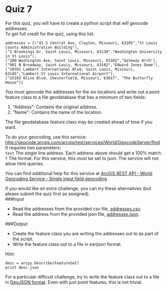 # Quiz 7
For this quiz, you will have to create a python script that will geocode addresses.  
To get full credit for the quiz, using this list:  

    addresses = [("41 S Central Ave, Clayton, Missouri, 63105","St Louis County Administration Building"),
    ("1 Brookings Dr, Saint Louis, Missouri, 63130","Washington University in St Louis"),
    ("200 Washington Ave, Saint Louis, Missouri, 63102","Gateway Arch"),
    ("901 N Broadway, Saint Louis, Missouri, 63102","Edward Jones Dome"),
    ("10701 Lambert International Blvd, Saint Louis, Missouri, 63145","Lambert-St Louis International Airport"),
    ("15193 Olive Blvd, Chesterfield, Missouri, 63017", "The Butterfly House")]
  
You must geocode the addresses for the six locations and write out a point feature class to a file geodatabase that has a minimum of two fields:
  1. "Address": Contains the original address.  
  2. "Name": Contains the name of the location.  
  
The file geodatabase feature class may be created ahead of time if you want.  
  
To do your geocoding, use this service:  
http://geocode.arcgis.com/arcgis/rest/services/World/GeocodeServer/find  
It requires two parameters:  
```text``` The single line address. Each address above should get a 100% match.  
```f``` The format. For this service, this *must* be set to json. The service will not allow html queries.  

You can find additional help for this service at [ArcGIS REST API - World Geocoding Service - Single input field geocoding](http://resources.arcgis.com/en/help/arcgis-rest-api/#/Single_input_field_geocoding/02r300000015000000/)  
  
  
If you would like an extra challenge, you can try these alternatives (but please submit the quiz first as assigned).  
###Input  
  * Read the addresses from the provided csv file, [addresses.csv](https://raw.github.com/WUSTL-GIS-Programming-spring-2014/classinfo/master/Quizzes/Quiz7/addresses.csv).  
  * Read the address from the provided json file, [addresses.json](https://raw.github.com/WUSTL-GIS-Programming-spring-2014/classinfo/master/Quizzes/Quiz7/addresses.json).  
  
###Output  
  * Create the feature class you are writing the addresses out to as part of the script.  
  * Write the feature class out to a file in esrijson format. 
  
Hint:  
  
    desc = arcpy.Describe(FeatureSet)
    print desc.json
  
For a particular difficult challenge, try to write the feature class out to a file in [GeoJSON format](http://geojson.org/).  Even with just point features, this is not trivial.  
